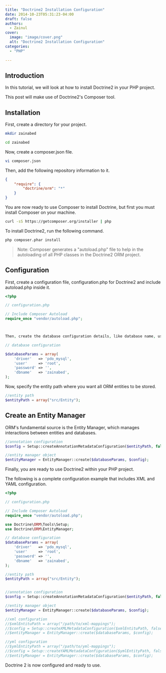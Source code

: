 ```yaml
---
title: "Doctrine2 Installation Configuration"
date: 2014-10-23T05:31:23-04:00
draft: false
authors:
  - Zainul
cover:
  image: "image/cover.png"
  alt: "Doctrine2 Installation Configuration"
categories: 
  - "PHP"
  
---
```


## Introduction

In this tutorial, we will look at how to install Doctrine2 in your PHP project.

This post will make use of Doctrine2's Composer tool.

## Installation

First, create a directory for your project.

```bash
mkdir zainabed   

cd zainabed
```

Now, create a composer.json file.

```bash
vi composer.json
```

Then, add the following repository information to it.

```json
{
    "require": {
        "doctrine/orm": "*"
    }
}
```

You are now ready to use Composer to install Doctrine, but first you must install Composer on your machine.

```bash
curl -sS https://getcomposer.org/installer | php
```


To install Doctrine2, run the following command.

```bash
php composer.phar install
```


> Note: Composer generates a "autoload.php" file to help in the autoloading of all PHP classes in the Doctrine2 ORM project.


## Configuration

First, create a configuration file, configuration.php for Doctrine2 and include autoload.php inside it.

```php
<?php

// configuration.php

// Include Composer Autoload 
require_once "vendor/autoload.php";



Then, create the database configuration details, like database name, username and password.

// database configuration

$databaseParams = array(
    'driver'   => 'pdo_mysql',
    'user'     => 'root',
    'password' => '',
    'dbname'   => 'zainabed',
);
```

Now, specify the entity path where you want all ORM entities to be stored.

```php
//entity path
$entityPath = array("src/Entity");
```

## Create an Entity Manager 

ORM's fundamental source is the Entity Manager, which manages interactions between entities and databases.

```php
//annotation configuration
$config = Setup::createAnnotationMetadataConfiguration($entityPath, false);

//entity manager object
$entityManager = EntityManager::create($databaseParams, $config);
```

Finally, you are ready to use Doctrine2 within your PHP project.

The following is a complete configuration example that includes XML and YAML configuration.

```php
<?php

// configuration.php

// Include Composer Autoload 
require_once "vendor/autoload.php";

use Doctrine\ORM\Tools\Setup;
use Doctrine\ORM\EntityManager;

// database configuration
$databaseParams = array(
    'driver'   => 'pdo_mysql',
    'user'     => 'root',
    'password' => '',
    'dbname'   => 'zainabed',
);

//entity path
$entityPath = array("src/Entity");


//annotation configuration
$config = Setup::createAnnotationMetadataConfiguration($entityPath, false);

//entity manager object
$entityManager = EntityManager::create($databaseParams, $config);

//xml configuration
//$xmlEntituPath = array("/path/to/xml-mappings");
//$config = Setup::createXMLMetadataConfiguration($xmlEntituPath, false);
//$entityManager = EntityManager::create($databaseParams, $config);

//yml configuration
//$ymlEntityPath = array("/path/to/yml-mappings");
//$config = Setup::createYAMLMetadataConfiguration($ymlEntityPath, false);
//$entityManager = EntityManager::create($databaseParams, $config);
```

Doctrine 2 is now configured and ready to use.
